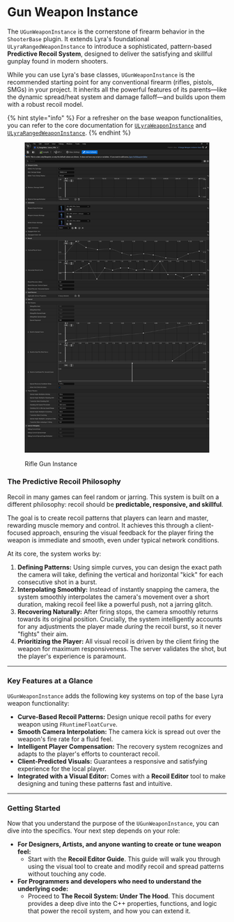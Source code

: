 # Gun Weapon Instance

The `UGunWeaponInstance` is the cornerstone of firearm behavior in the `ShooterBase` plugin. It extends Lyra's foundational `ULyraRangedWeaponInstance` to introduce a sophisticated, pattern-based **Predictive Recoil System**, designed to deliver the satisfying and skillful gunplay found in modern shooters.

While you can use Lyra's base classes, `UGunWeaponInstance` is the recommended starting point for any conventional firearm (rifles, pistols, SMGs) in your project. It inherits all the powerful features of its parents—like the dynamic spread/heat system and damage falloff—and builds upon them with a robust recoil model.

{% hint style="info" %}
For a refresher on the base weapon functionalities, you can refer to the core documentation for [`ULyraWeaponInstance`](../../../../base-lyra-modified/weapons/weapon-instance.md) and [`ULyraRangedWeaponInstance`](../../../../base-lyra-modified/weapons/range-weapon-instance.md).
{% endhint %}

<figure><img src="../../../../.gitbook/assets/image (4).png" alt=""><figcaption><p>Rifle Gun Instance</p></figcaption></figure>

### The Predictive Recoil Philosophy

Recoil in many games can feel random or jarring. This system is built on a different philosophy: recoil should be **predictable, responsive, and skillful**.

The goal is to create recoil patterns that players can learn and master, rewarding muscle memory and control. It achieves this through a client-focused approach, ensuring the visual feedback for the player firing the weapon is immediate and smooth, even under typical network conditions.

At its core, the system works by:

1. **Defining Patterns:** Using simple curves, you can design the exact path the camera will take, defining the vertical and horizontal "kick" for each consecutive shot in a burst.
2. **Interpolating Smoothly:** Instead of instantly snapping the camera, the system smoothly interpolates the camera's movement over a short duration, making recoil feel like a powerful push, not a jarring glitch.
3. **Recovering Naturally:** After firing stops, the camera smoothly returns towards its original position. Crucially, the system intelligently accounts for any adjustments the player made _during_ the recoil burst, so it never "fights" their aim.
4. **Prioritizing the Player:** All visual recoil is driven by the client firing the weapon for maximum responsiveness. The server validates the shot, but the player's experience is paramount.

***

### Key Features at a Glance

`UGunWeaponInstance` adds the following key systems on top of the base Lyra weapon functionality:

* **Curve-Based Recoil Patterns:** Design unique recoil paths for every weapon using `FRuntimeFloatCurve`.
* **Smooth Camera Interpolation:** The camera kick is spread out over the weapon's fire rate for a fluid feel.
* **Intelligent Player Compensation:** The recovery system recognizes and adapts to the player's efforts to counteract recoil.
* **Client-Predicted Visuals:** Guarantees a responsive and satisfying experience for the local player.
* **Integrated with a Visual Editor:** Comes with a **Recoil Editor** tool to make designing and tuning these patterns fast and intuitive.

***

### Getting Started

Now that you understand the purpose of the `UGunWeaponInstance`, you can dive into the specifics. Your next step depends on your role:

* **For Designers, Artists, and anyone wanting to create or tune weapon feel:**
  * Start with the **Recoil Editor Guide**. This guide will walk you through using the visual tool to create and modify recoil and spread patterns without touching any code.
* **For Programmers and developers who need to understand the underlying code:**
  * Proceed to **The Recoil System: Under The Hood**. This document provides a deep dive into the C++ properties, functions, and logic that power the recoil system, and how you can extend it.
